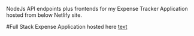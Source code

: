 NodeJs API endpoints plus frontends for my Expense Tracker Application hosted from below Netlify site.

#Full Stack Expense Application hosted here [text](https://alunyapatrick2022.github.io/week-8-deployment-alunyapatrick2022/)
